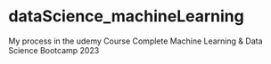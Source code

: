 # dataScience_machineLearning
 
My process in the udemy Course Complete Machine Learning & Data Science Bootcamp 2023
